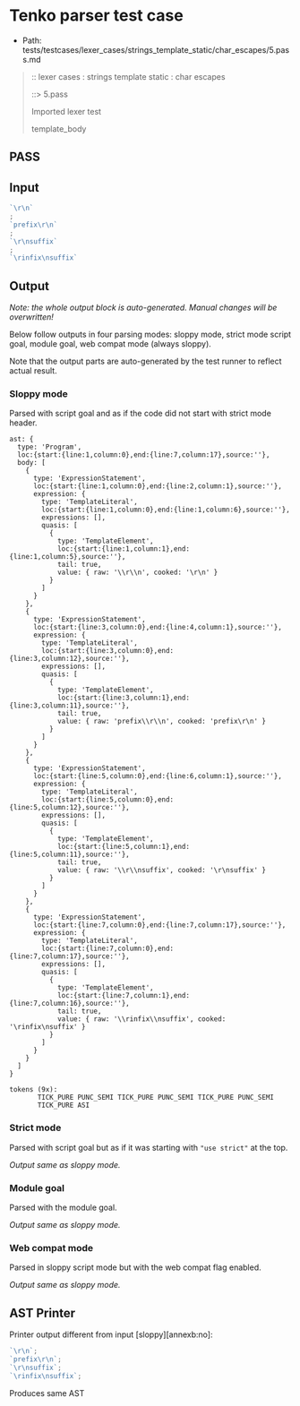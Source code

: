 # Tenko parser test case

- Path: tests/testcases/lexer_cases/strings_template_static/char_escapes/5.pass.md

> :: lexer cases : strings template static : char escapes
>
> ::> 5.pass
>
> Imported lexer test
>
> template_body

## PASS

## Input

`````js
`\r\n`
;
`prefix\r\n`
;
`\r\nsuffix`
;
`\rinfix\nsuffix`
`````

## Output

_Note: the whole output block is auto-generated. Manual changes will be overwritten!_

Below follow outputs in four parsing modes: sloppy mode, strict mode script goal, module goal, web compat mode (always sloppy).

Note that the output parts are auto-generated by the test runner to reflect actual result.

### Sloppy mode

Parsed with script goal and as if the code did not start with strict mode header.

`````
ast: {
  type: 'Program',
  loc:{start:{line:1,column:0},end:{line:7,column:17},source:''},
  body: [
    {
      type: 'ExpressionStatement',
      loc:{start:{line:1,column:0},end:{line:2,column:1},source:''},
      expression: {
        type: 'TemplateLiteral',
        loc:{start:{line:1,column:0},end:{line:1,column:6},source:''},
        expressions: [],
        quasis: [
          {
            type: 'TemplateElement',
            loc:{start:{line:1,column:1},end:{line:1,column:5},source:''},
            tail: true,
            value: { raw: '\\r\\n', cooked: '\r\n' }
          }
        ]
      }
    },
    {
      type: 'ExpressionStatement',
      loc:{start:{line:3,column:0},end:{line:4,column:1},source:''},
      expression: {
        type: 'TemplateLiteral',
        loc:{start:{line:3,column:0},end:{line:3,column:12},source:''},
        expressions: [],
        quasis: [
          {
            type: 'TemplateElement',
            loc:{start:{line:3,column:1},end:{line:3,column:11},source:''},
            tail: true,
            value: { raw: 'prefix\\r\\n', cooked: 'prefix\r\n' }
          }
        ]
      }
    },
    {
      type: 'ExpressionStatement',
      loc:{start:{line:5,column:0},end:{line:6,column:1},source:''},
      expression: {
        type: 'TemplateLiteral',
        loc:{start:{line:5,column:0},end:{line:5,column:12},source:''},
        expressions: [],
        quasis: [
          {
            type: 'TemplateElement',
            loc:{start:{line:5,column:1},end:{line:5,column:11},source:''},
            tail: true,
            value: { raw: '\\r\\nsuffix', cooked: '\r\nsuffix' }
          }
        ]
      }
    },
    {
      type: 'ExpressionStatement',
      loc:{start:{line:7,column:0},end:{line:7,column:17},source:''},
      expression: {
        type: 'TemplateLiteral',
        loc:{start:{line:7,column:0},end:{line:7,column:17},source:''},
        expressions: [],
        quasis: [
          {
            type: 'TemplateElement',
            loc:{start:{line:7,column:1},end:{line:7,column:16},source:''},
            tail: true,
            value: { raw: '\\rinfix\\nsuffix', cooked: '\rinfix\nsuffix' }
          }
        ]
      }
    }
  ]
}

tokens (9x):
       TICK_PURE PUNC_SEMI TICK_PURE PUNC_SEMI TICK_PURE PUNC_SEMI
       TICK_PURE ASI
`````

### Strict mode

Parsed with script goal but as if it was starting with `"use strict"` at the top.

_Output same as sloppy mode._

### Module goal

Parsed with the module goal.

_Output same as sloppy mode._

### Web compat mode

Parsed in sloppy script mode but with the web compat flag enabled.

_Output same as sloppy mode._

## AST Printer

Printer output different from input [sloppy][annexb:no]:

````js
`\r\n`;
`prefix\r\n`;
`\r\nsuffix`;
`\rinfix\nsuffix`;
````

Produces same AST
